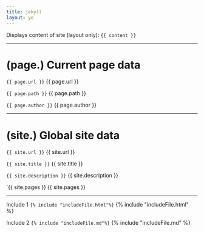 ```yaml
---
title: jekyll
layout: yo
---
```



Displays content of site (layout only): 
`{{ content }}`

---
# (page.) Current page data


`{{ page.url }}`
{{ page.url }}

`{{ page.path }}`
{{ page.path }}

`{{ page.author }}`
{{ page.author }} 




---
# (site.) Global site data

`{{ site.url }}`
{{ site.url }}

`{{ site.title }}`
{{ site.title }}

`{{ site.description }}`
{{ site.description }}

`{{ site.pages }}
{{ site.pages }}


---

Include 1
`{% include "includeFile.html"%}`
{% include "includeFile.html" %}

Include 2
`{% include "includeFile.md"%}`
{% include "includeFile.md" %}








